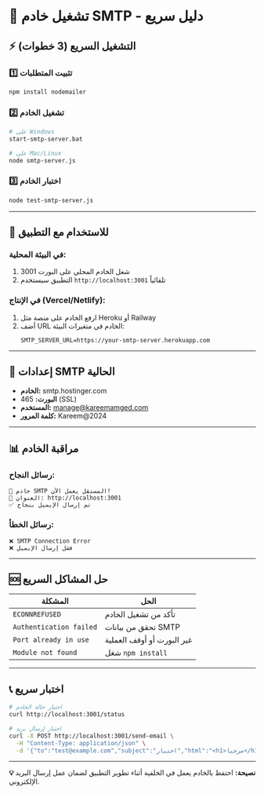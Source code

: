 # 🚀 تشغيل خادم SMTP - دليل سريع

## ⚡ التشغيل السريع (3 خطوات)

### 1️⃣ تثبيت المتطلبات
```bash
npm install nodemailer
```

### 2️⃣ تشغيل الخادم
```bash
# على Windows
start-smtp-server.bat

# على Mac/Linux
node smtp-server.js
```

### 3️⃣ اختبار الخادم
```bash
node test-smtp-server.js
```

---

## 📱 للاستخدام مع التطبيق

### في البيئة المحلية:
1. شغل الخادم المحلي على البورت 3001
2. التطبيق سيستخدم `http://localhost:3001` تلقائياً

### في الإنتاج (Vercel/Netlify):
1. ارفع الخادم على منصة مثل Heroku أو Railway
2. أضف URL الخادم في متغيرات البيئة:
   ```env
   SMTP_SERVER_URL=https://your-smtp-server.herokuapp.com
   ```

---

## 🔧 إعدادات SMTP الحالية

- **الخادم:** smtp.hostinger.com
- **البورت:** 465 (SSL)
- **المستخدم:** manage@kareemamged.com
- **كلمة المرور:** Kareem@2024

---

## 📊 مراقبة الخادم

### رسائل النجاح:
```
🚀 خادم SMTP المستقل يعمل الآن!
📡 العنوان: http://localhost:3001
✅ تم إرسال الإيميل بنجاح
```

### رسائل الخطأ:
```
❌ SMTP Connection Error
❌ فشل إرسال الإيميل
```

---

## 🆘 حل المشاكل السريع

| المشكلة | الحل |
|---------|------|
| `ECONNREFUSED` | تأكد من تشغيل الخادم |
| `Authentication failed` | تحقق من بيانات SMTP |
| `Port already in use` | غير البورت أو أوقف العملية |
| `Module not found` | شغل `npm install` |

---

## 📞 اختبار سريع

```bash
# اختبار حالة الخادم
curl http://localhost:3001/status

# اختبار إرسال بريد
curl -X POST http://localhost:3001/send-email \
  -H "Content-Type: application/json" \
  -d '{"to":"test@example.com","subject":"اختبار","html":"<h1>مرحبا</h1>"}'
```

---

**💡 نصيحة:** احتفظ بالخادم يعمل في الخلفية أثناء تطوير التطبيق لضمان عمل إرسال البريد الإلكتروني.
